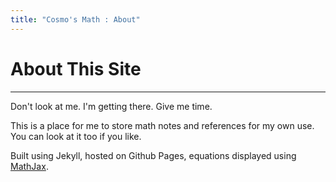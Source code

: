 ```yaml
---
title: "Cosmo's Math : About"
---
```

<p></p>
<h1 id="head-slim">About This Site</h1>
<hr id="post-mid">

Don't look at me. I'm getting there. Give me time.

This is a place for me to store math notes and references for my own use. You can look at it too if you like. 

Built using Jekyll, hosted on Github Pages, equations displayed using [MathJax](https://math.meta.stackexchange.com/questions/5020/mathjax-basic-tutorial-and-quick-reference/27910).